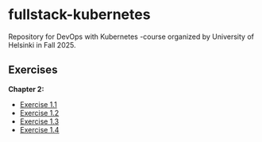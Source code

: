 # fullstack-kubernetes

Repository for DevOps with Kubernetes -course organized by University of Helsinki in Fall 2025.

## Exercises

**Chapter 2:**

- [Exercise 1.1](https://github.com/LeeviHalme/fullstack-kubernetes/tree/1.1/log-output)
- [Exercise 1.2](https://github.com/LeeviHalme/fullstack-kubernetes/tree/1.2/todo-app)
- [Exercise 1.3](https://github.com/LeeviHalme/fullstack-kubernetes/tree/1.3/log-output)
- [Exercise 1.4](https://github.com/LeeviHalme/fullstack-kubernetes/tree/1.4/todo-app)
